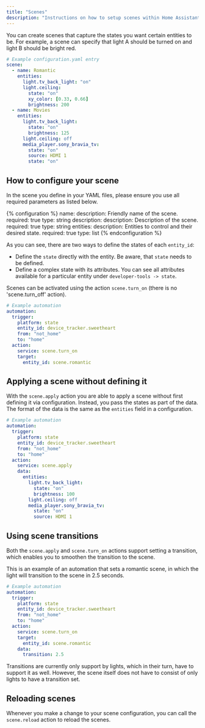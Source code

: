 ```yaml
---
title: "Scenes"
description: "Instructions on how to setup scenes within Home Assistant."
---
```


You can create scenes that capture the states you want certain entities to be. For example, a scene can specify that light A should be turned on and light B should be bright red.

```yaml
# Example configuration.yaml entry
scene:
  - name: Romantic
    entities:
      light.tv_back_light: "on"
      light.ceiling:
        state: "on"
        xy_color: [0.33, 0.66]
        brightness: 200
  - name: Movies
    entities:
      light.tv_back_light:
        state: "on"
        brightness: 125
      light.ceiling: off
      media_player.sony_bravia_tv:
        state: "on"
        source: HDMI 1
        state: "on"
```

## How to configure your scene

In the scene you define in your YAML files, please ensure you use
all required parameters as listed below.

{% configuration %}
name: 
  description: Friendly name of the scene.
  required: true
  type: string
description:
  description: Description of the scene.
  required: true
  type: string
entities:
  description: Entities to control and their desired state.
  required: true
  type: list
{% endconfiguration %}

As you can see, there are two ways to define the states of each `entity_id`:

- Define the `state` directly with the entity. Be aware, that `state` needs to be defined.
- Define a complex state with its attributes. You can see all attributes available for a particular entity under `developer-tools -> state`.

Scenes can be activated using the action `scene.turn_on` (there is no 'scene.turn_off' action).

```yaml
# Example automation
automation:
  trigger:
    platform: state
    entity_id: device_tracker.sweetheart
    from: "not_home"
    to: "home"
  action:
    service: scene.turn_on
    target:
      entity_id: scene.romantic
```

## Applying a scene without defining it

With the `scene.apply` action you are able to apply a scene without first defining it via configuration. Instead, you pass the states as part of the data. The format of the data is the same as the `entities` field in a configuration.

```yaml
# Example automation
automation:
  trigger:
    platform: state
    entity_id: device_tracker.sweetheart
    from: "not_home"
    to: "home"
  action:
    service: scene.apply
    data:
      entities:
        light.tv_back_light:
          state: "on"
          brightness: 100
        light.ceiling: off
        media_player.sony_bravia_tv:
          state: "on"
          source: HDMI 1
```

## Using scene transitions

Both the `scene.apply` and `scene.turn_on` actions support setting a transition,
which enables you to smoothen the transition to the scene.

This is an example of an automation that sets a romantic scene, in which the
light will transition to the scene in 2.5 seconds.

```yaml
# Example automation
automation:
  trigger:
    platform: state
    entity_id: device_tracker.sweetheart
    from: "not_home"
    to: "home"
  action:
    service: scene.turn_on
    target:
      entity_id: scene.romantic
    data:
      transition: 2.5
```

Transitions are currently only support by lights, which in their turn, have
to support it as well. However, the scene itself does not have to consist of
only lights to have a transition set.

## Reloading scenes

Whenever you make a change to your scene configuration, you can call the `scene.reload` action to reload the scenes.
